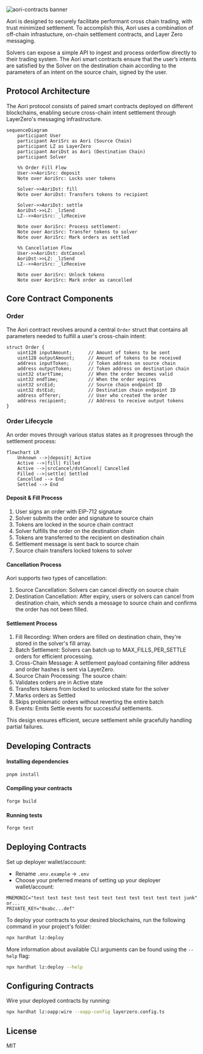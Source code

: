 ![aori-contracts banner](https://github.com/aori-io/.github-private/blob/main/assets/private/aori-contracts.png)

Aori is designed to securely facilitate performant cross chain trading, with trust minimized settlement. To accomplish this, Aori uses a combination of off-chain infrastucture, on-chain settlement contracts, and Layer Zero messaging.

Solvers can expose a simple API to ingest and process orderflow directly to their trading system. The Aori smart contracts ensure that the user’s intents are satisfied by the Solver on the destination chain according to the parameters of an intent on the source chain, signed by the user.

## Protocol Architecture

The Aori protocol consists of paired smart contracts deployed on different blockchains, enabling secure cross-chain intent settlement through LayerZero's messaging infrastructure.

```mermaid
sequenceDiagram
    participant User
    participant AoriSrc as Aori (Source Chain)
    participant LZ as LayerZero
    participant AoriDst as Aori (Destination Chain)
    participant Solver

    %% Order Fill Flow
    User->>AoriSrc: deposit
    Note over AoriSrc: Locks user tokens
    
    Solver->>AoriDst: fill
    Note over AoriDst: Transfers tokens to recipient
    
    Solver->>AoriDst: settle
    AoriDst->>LZ: _lzSend
    LZ-->>AoriSrc: _lzReceive
    
    Note over AoriSrc: Process settlement:
    Note over AoriSrc: Transfer tokens to solver
    Note over AoriSrc: Mark orders as settled

    %% Cancellation Flow
    User->>AoriDst: dstCancel
    AoriDst->>LZ: _lzSend
    LZ-->>AoriSrc: _lzReceive
    
    Note over AoriSrc: Unlock tokens
    Note over AoriSrc: Mark order as cancelled
```

## Core Contract Components

### Order

The Aori contract revolves around a central `Order` struct that contains all parameters needed to fulfill a user's cross-chain intent:

```solidity
struct Order {
    uint128 inputAmount;      // Amount of tokens to be sent
    uint128 outputAmount;     // Amount of tokens to be received
    address inputToken;       // Token address on source chain
    address outputToken;      // Token address on destination chain
    uint32 startTime;         // When the order becomes valid
    uint32 endTime;           // When the order expires
    uint32 srcEid;            // Source chain endpoint ID
    uint32 dstEid;            // Destination chain endpoint ID
    address offerer;          // User who created the order
    address recipient;        // Address to receive output tokens
}
```

### Order Lifecycle

An order moves through various status states as it progresses through the settlement process:

```mermaid
flowchart LR
    Unknown -->|deposit| Active
    Active -->|fill| Filled
    Active -->|srcCancel/dstCancel| Cancelled
    Filled -->|settle| Settled
    Cancelled --> End
    Settled --> End
```

#### Deposit & Fill Process

1. User signs an order with EIP-712 signature
2. Solver submits the order and signature to source chain
3. Tokens are locked in the source chain contract
4. Solver fulfills the order on the destination chain
5. Tokens are transferred to the recipient on destination chain
6. Settlement message is sent back to source chain
7. Source chain transfers locked tokens to solver

#### Cancellation Process

Aori supports two types of cancellation:

1. Source Cancellation: Solvers can cancel directly on source chain
2. Destination Cancellation: After expiry, users or solvers can cancel from destination chain, which sends a message to source chain and confirms the order has not been filled.

#### Settlement Process

1. Fill Recording: When orders are filled on destination chain, they're stored in the solver's fill array.
2. Batch Settlement: Solvers can batch up to MAX_FILLS_PER_SETTLE orders for efficient processing.
3. Cross-Chain Message: A settlement payload containing filler address and order hashes is sent via LayerZero.
4. Source Chain Processing: The source chain:
5. Validates orders are in Active state
6. Transfers tokens from locked to unlocked state for the solver
7. Marks orders as Settled
8. Skips problematic orders without reverting the entire batch
9. Events: Emits Settle events for successful settlements.

This design ensures efficient, secure settlement while gracefully handling partial failures.


## Developing Contracts

#### Installing dependencies

```bash
pnpm install
```

#### Compiling your contracts

```bash
forge build
```

#### Running tests

```bash
forge test
```

## Deploying Contracts

Set up deployer wallet/account:

- Rename `.env.example` -> `.env`
- Choose your preferred means of setting up your deployer wallet/account:

```
MNEMONIC="test test test test test test test test test test test junk"
or...
PRIVATE_KEY="0xabc...def"
```

To deploy your contracts to your desired blockchains, run the following command in your project's folder:

```bash
npx hardhat lz:deploy
```

More information about available CLI arguments can be found using the `--help` flag:

```bash
npx hardhat lz:deploy --help
```

## Configuring Contracts

Wire your deployed contracts by running:

```bash
npx hardhat lz:oapp:wire --oapp-config layerzero.config.ts
```

## License

MIT
